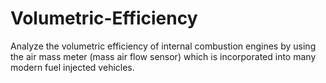 # Volumetric-Efficiency

Analyze the volumetric efficiency of internal combustion engines by using the air mass meter (mass air flow sensor) which is incorporated into many modern fuel injected vehicles.